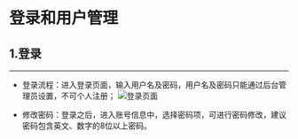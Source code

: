 # 登录和用户管理
## 1.登录
---------------
* 登录流程：进入登录页面，输入用户名及密码，用户名及密码只能通过后台管理员设置，不可个人注册；
![登录页面](https://mldocs.ks3-cn-beijing.ksyuncs.com/%E7%99%BB%E5%BD%95%E5%9B%BE.png)

* 修改密码：登录之后，进入账号信息中，选择密码项，可进行密码修改，建议密码包含英文、数字的8位以上密码。

  